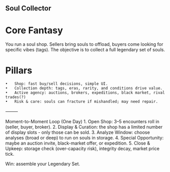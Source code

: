 ## Soul Collector

# Core Fantasy

You run a soul shop. Sellers bring souls to offload, buyers come looking for specific vibes (tags).  The objective is to collect a full legendary set of souls.

# Pillars
	•	Shop: fast buy/sell decisions, simple UI.
	•	Collection depth: tags, eras, rarity, and conditions drive value.
	•	Active agency: auctions, brokers, expeditions, black market, rival trades(?)
	•	Risk & care: souls can fracture if mishandled; may need repair.

⸻

Moment-to-Moment Loop (One Day)
	1.	Open Shop: 3–5 encounters roll in (seller, buyer, broker).
	2.  Display & Curation: the shop has a limited number of display slots - only those can be sold.
	3.	Analyze Window: choose analyses (broad or deep) to run on souls in storage.
	4.	Special Opportunity: maybe an auction invite, black-market offer, or expedition.
	5.	Close & Upkeep: storage check (over-capacity risk), integrity decay, market price tick.

Win: assemble your Legendary Set.
